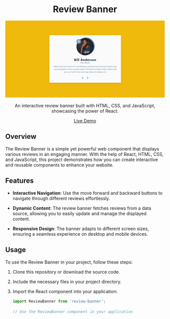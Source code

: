 <div align="center">

# Review Banner

</div>

<div align="center">

![Review Banner](review-banner.PNG)

</div>

<div align="center">

<p> An interactive review banner built with HTML, CSS, and JavaScript, showcasing the power of React. </p>

</div>

<div align="center">

[<ins>Live Demo</ins>](https://review-banner.netlify.app/)

</div>

## Overview

The Review Banner is a simple yet powerful web component that displays various reviews in an engaging manner. With the help of React, HTML, CSS, and JavaScript, this project demonstrates how you can create interactive and reusable components to enhance your website.

## Features

- **Interactive Navigation**: Use the move forward and backward buttons to navigate through different reviews effortlessly.

- **Dynamic Content**: The review banner fetches reviews from a data source, allowing you to easily update and manage the displayed content.

- **Responsive Design**: The banner adapts to different screen sizes, ensuring a seamless experience on desktop and mobile devices.

## Usage

To use the Review Banner in your project, follow these steps:

1. Clone this repository or download the source code.

2. Include the necessary files in your project directory.

3. Import the React component into your application:

   ```javascript
   import ReviewBanner from 'review-banner';

   // Use the ReviewBanner component in your application
